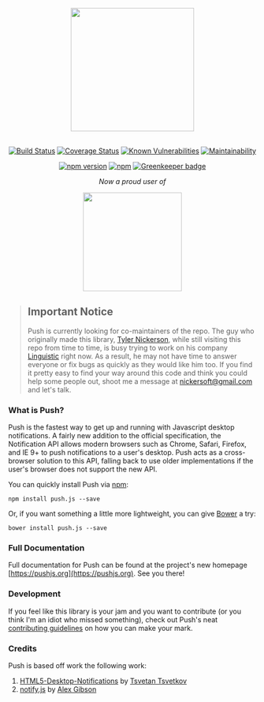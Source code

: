 <div align="center">
    
[<img src="https://raw.githubusercontent.com/Nickersoft/push.js/master/logo.png" width="250">](http://pushjs.org)
<br/><br/>

[![Build Status](https://img.shields.io/travis/Nickersoft/push.js.svg)](https://travis-ci.org/Nickersoft/push.js) 
[![Coverage Status](https://img.shields.io/coveralls/Nickersoft/push.js.svg)](https://coveralls.io/github/Nickersoft/push.js?branch=master) 
[![Known Vulnerabilities](https://snyk.io/test/github/nickersoft/push.js/badge.svg)](https://snyk.io/test/github/nickersoft/push.js) 
[![Maintainability](https://api.codeclimate.com/v1/badges/52747084d9786c1570df/maintainability)](https://codeclimate.com/github/Nickersoft/push.js/maintainability)

[![npm version](https://img.shields.io/npm/v/push.js.svg)](https://npmjs.com/package/push.js) 
[![npm](https://img.shields.io/npm/dm/push.js.svg)](https://npmjs.com/package/push.js)
[![Greenkeeper badge](https://badges.greenkeeper.io/Nickersoft/push.js.svg)](https://greenkeeper.io/) 

*Now a proud user of*

[<img src="https://raw.githubusercontent.com/Nickersoft/push.js/master/browserstack.png" width="200px" />](https://browserstack.com)

</div>

> ## Important Notice
> Push is currently looking for co-maintainers of the repo. The guy who originally made this library, [Tyler Nickerson](https://tylernickerson.com), while still visiting this repo from time to time, is busy trying to work on his company [Linguistic](https://github.com/linguistic) right now. As a result, he may not have time to answer everyone or fix bugs as quickly as they would like him too. If you find it pretty easy to find your way around this code and think you could help some people out, shoot me a message at [nickersoft@gmail.com](mailto:nickersoft@gmail.com) and let's talk.

### What is Push? ###

Push is the fastest way to get up and running with Javascript desktop notifications. A fairly new addition to the
official specification, the Notification API allows modern browsers such as Chrome, Safari, Firefox, and IE 9+ to push
notifications to a user's desktop. Push acts as a cross-browser solution to this API, falling back to use  older
implementations if the user's browser does not support the new API.

You can quickly install Push via [npm](http://npmjs.com):

```
npm install push.js --save
```

Or, if you want something a little more lightweight, you can give [Bower](http://bower.io) a try:

```
bower install push.js --save
```

### Full Documentation ###
Full documentation for Push can be found at the project's new homepage [https://pushjs.org](https://pushjs.org).
See you there!

### Development ###

If you feel like this library is your jam and you want to contribute (or you think I'm an idiot who missed something),
check out Push's neat [contributing guidelines](CONTRIBUTING.md) on how you can make your mark.

### Credits ###
Push is based off work the following work:

1. [HTML5-Desktop-Notifications](https://github.com/ttsvetko/HTML5-Desktop-Notifications) by [Tsvetan Tsvetkov](https://github.com/ttsvetko)
2. [notify.js](https://github.com/alexgibson/notify.js) by [Alex Gibson](https://github.com/alexgibson)
